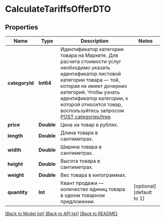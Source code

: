 # CalculateTariffsOfferDTO

## Properties
Name | Type | Description | Notes
------------ | ------------- | ------------- | -------------
**categoryId** | **Int64** | Идентификатор категории товара на Маркете.  Для расчета стоимости услуг необходимо указать идентификатор листовой категории товара — той, которая не имеет дочерних категорий.  Чтобы узнать идентификатор категории, к которой относится товар, воспользуйтесь запросом [POST categories/tree](../../reference/categories/getCategoriesTree.md).  | 
**price** | **Double** | Цена на товар в рублях. | 
**length** | **Double** | Длина товара в сантиметрах. | 
**width** | **Double** | Ширина товара в сантиметрах. | 
**height** | **Double** | Высота товара в сантиметрах. | 
**weight** | **Double** | Вес товара в килограммах. | 
**quantity** | **Int** | Квант продажи — количество единиц товара в одном товарном предложении. | [optional] [default to 1]

[[Back to Model list]](../README.md#documentation-for-models) [[Back to API list]](../README.md#documentation-for-api-endpoints) [[Back to README]](../README.md)


